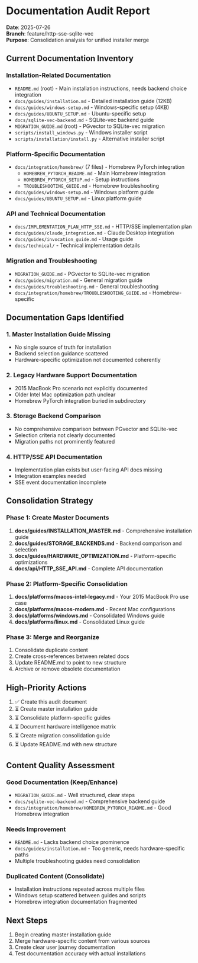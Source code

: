 # Documentation Audit Report
**Date**: 2025-07-26  
**Branch**: feature/http-sse-sqlite-vec  
**Purpose**: Consolidation analysis for unified installer merge

## Current Documentation Inventory

### Installation-Related Documentation
- `README.md` (root) - Main installation instructions, needs backend choice integration
- `docs/guides/installation.md` - Detailed installation guide (12KB)
- `docs/guides/windows-setup.md` - Windows-specific setup (4KB)
- `docs/guides/UBUNTU_SETUP.md` - Ubuntu-specific setup
- `docs/sqlite-vec-backend.md` - SQLite-vec backend guide
- `MIGRATION_GUIDE.md` (root) - PGvector to SQLite-vec migration
- `scripts/install_windows.py` - Windows installer script
- `scripts/installation/install.py` - Alternative installer script

### Platform-Specific Documentation
- `docs/integration/homebrew/` (7 files) - Homebrew PyTorch integration
  - `HOMEBREW_PYTORCH_README.md` - Main Homebrew integration
  - `HOMEBREW_PYTORCH_SETUP.md` - Setup instructions
  - `TROUBLESHOOTING_GUIDE.md` - Homebrew troubleshooting
- `docs/guides/windows-setup.md` - Windows platform guide
- `docs/guides/UBUNTU_SETUP.md` - Linux platform guide

### API and Technical Documentation
- `docs/IMPLEMENTATION_PLAN_HTTP_SSE.md` - HTTP/SSE implementation plan
- `docs/guides/claude_integration.md` - Claude Desktop integration
- `docs/guides/invocation_guide.md` - Usage guide
- `docs/technical/` - Technical implementation details

### Migration and Troubleshooting
- `MIGRATION_GUIDE.md` - PGvector to SQLite-vec migration
- `docs/guides/migration.md` - General migration guide
- `docs/guides/troubleshooting.md` - General troubleshooting
- `docs/integration/homebrew/TROUBLESHOOTING_GUIDE.md` - Homebrew-specific

## Documentation Gaps Identified

### 1. Master Installation Guide Missing
- No single source of truth for installation
- Backend selection guidance scattered
- Hardware-specific optimization not documented coherently

### 2. Legacy Hardware Support Documentation
- 2015 MacBook Pro scenario not explicitly documented
- Older Intel Mac optimization path unclear
- Homebrew PyTorch integration buried in subdirectory

### 3. Storage Backend Comparison
- No comprehensive comparison between PGvector and SQLite-vec
- Selection criteria not clearly documented
- Migration paths not prominently featured

### 4. HTTP/SSE API Documentation
- Implementation plan exists but user-facing API docs missing
- Integration examples needed
- SSE event documentation incomplete

## Consolidation Strategy

### Phase 1: Create Master Documents
1. **docs/guides/INSTALLATION_MASTER.md** - Comprehensive installation guide
2. **docs/guides/STORAGE_BACKENDS.md** - Backend comparison and selection
3. **docs/guides/HARDWARE_OPTIMIZATION.md** - Platform-specific optimizations
4. **docs/api/HTTP_SSE_API.md** - Complete API documentation

### Phase 2: Platform-Specific Consolidation
1. **docs/platforms/macos-intel-legacy.md** - Your 2015 MacBook Pro use case
2. **docs/platforms/macos-modern.md** - Recent Mac configurations
3. **docs/platforms/windows.md** - Consolidated Windows guide
4. **docs/platforms/linux.md** - Consolidated Linux guide

### Phase 3: Merge and Reorganize
1. Consolidate duplicate content
2. Create cross-references between related docs
3. Update README.md to point to new structure
4. Archive or remove obsolete documentation

## High-Priority Actions

1. ✅ Create this audit document
2. ⏳ Create master installation guide
3. ⏳ Consolidate platform-specific guides
4. ⏳ Document hardware intelligence matrix
5. ⏳ Create migration consolidation guide
6. ⏳ Update README.md with new structure

## Content Quality Assessment

### Good Documentation (Keep/Enhance)
- `MIGRATION_GUIDE.md` - Well structured, clear steps
- `docs/sqlite-vec-backend.md` - Comprehensive backend guide
- `docs/integration/homebrew/HOMEBREW_PYTORCH_README.md` - Good Homebrew integration

### Needs Improvement
- `README.md` - Lacks backend choice prominence
- `docs/guides/installation.md` - Too generic, needs hardware-specific paths
- Multiple troubleshooting guides need consolidation

### Duplicated Content (Consolidate)
- Installation instructions repeated across multiple files
- Windows setup scattered between guides and scripts
- Homebrew integration documentation fragmented

## Next Steps
1. Begin creating master installation guide
2. Merge hardware-specific content from various sources
3. Create clear user journey documentation
4. Test documentation accuracy with actual installations